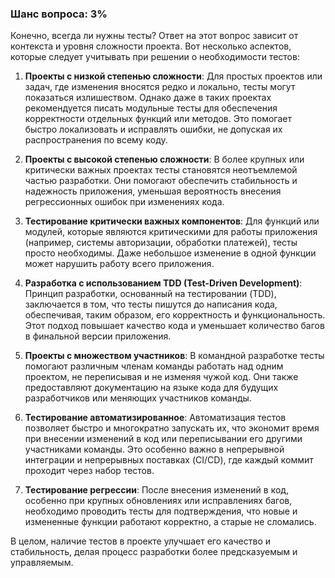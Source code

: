 ### Шанс вопроса: 3%

Конечно, всегда ли нужны тесты? Ответ на этот вопрос зависит от контекста и уровня сложности проекта. Вот несколько аспектов, которые следует учитывать при решении о необходимости тестов:

1. **Проекты с низкой степенью сложности**: Для простых проектов или задач, где изменения вносятся редко и локально, тесты могут показаться излишеством. Однако даже в таких проектах рекомендуется писать модульные тесты для обеспечения корректности отдельных функций или методов. Это помогает быстро локализовать и исправлять ошибки, не допуская их распространения по всему коду.

2. **Проекты с высокой степенью сложности**: В более крупных или критически важных проектах тесты становятся неотъемлемой частью разработки. Они помогают обеспечить стабильность и надежность приложения, уменьшая вероятность внесения регрессионных ошибок при изменениях кода.

3. **Тестирование критически важных компонентов**: Для функций или модулей, которые являются критическими для работы приложения (например, системы авторизации, обработки платежей), тесты просто необходимы. Даже небольшое изменение в одной функции может нарушить работу всего приложения.

4. **Разработка с использованием TDD (Test-Driven Development)**: Принцип разработки, основанный на тестировании (TDD), заключается в том, что тесты пишутся до написания кода, обеспечивая, таким образом, его корректность и функциональность. Этот подход повышает качество кода и уменьшает количество багов в финальной версии приложения.

5. **Проекты с множеством участников**: В командной разработке тесты помогают различным членам команды работать над одним проектом, не переписывая и не изменяя чужой код. Они также предоставляют документацию на языке кода для будущих разработчиков или меняющих участников команды.

6. **Тестирование автоматизированное**: Автоматизация тестов позволяет быстро и многократно запускать их, что экономит время при внесении изменений в код или переписывании его другими участниками команды. Это особенно важно в непрерывной интеграции и непрерывных поставках (CI/CD), где каждый коммит проходит через набор тестов.

7. **Тестирование регрессии**: После внесения изменений в код, особенно при крупных обновлениях или исправлениях багов, необходимо проводить тесты для подтверждения, что новые и измененные функции работают корректно, а старые не сломались.

В целом, наличие тестов в проекте улучшает его качество и стабильность, делая процесс разработки более предсказуемым и управляемым.